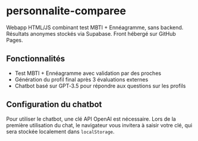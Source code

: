 # personnalite-comparee
Webapp HTML/JS combinant test MBTI + Ennéagramme, sans backend. Résultats anonymes stockés via Supabase. Front hébergé sur GitHub Pages.

## Fonctionnalités

- Test MBTI + Ennéagramme avec validation par des proches
- Génération du profil final après 3 évaluations externes
- Chatbot basé sur GPT‑3.5 pour répondre aux questions sur les profils

## Configuration du chatbot

Pour utiliser le chatbot, une clé API OpenAI est nécessaire. Lors de la première
utilisation du chat, le navigateur vous invitera à saisir votre clé, qui sera
stockée localement dans `localStorage`.
